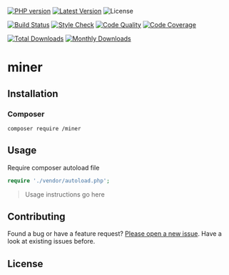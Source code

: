 [![PHP version](https://img.shields.io/badge/PHP-%3E%3D7-8892BF.svg?style=flat-square)](http://php.net)
[![Latest Version](https://img.shields.io/packagist/v//miner.svg?style=flat-square)](https://packagist.org/packages//miner)
![License](https://img.shields.io/packagist/l//miner.svg?style=flat-square)

[![Build Status](https://img.shields.io/travis//miner.svg?style=flat-square)](https://travis-ci.org//miner)
[![Style Check](https://styleci.io/repos//shield)](https://styleci.io/repos/)
[![Code Quality](https://img.shields.io/scrutinizer/g//miner.svg?style=flat-square)](https://scrutinizer-ci.com/g//miner)
[![Code Coverage](https://img.shields.io/coveralls//miner.svg?style=flat-square)](https://coveralls.io/github//miner)

[![Total Downloads](https://img.shields.io/packagist/dt//miner.svg?style=flat-square)](https://packagist.org/packages//miner/stats)
[![Monthly Downloads](https://img.shields.io/packagist/dm//miner.svg?style=flat-square)](https://packagist.org/packages//miner/stats)

# miner

## Installation

### Composer

```
composer require /miner
```

## Usage

Require composer autoload file

```php
require './vendor/autoload.php';
```

> Usage instructions go here

## Contributing

Found a bug or have a feature request? [Please open a new issue](/issues). Have a look at existing issues before.


## License

